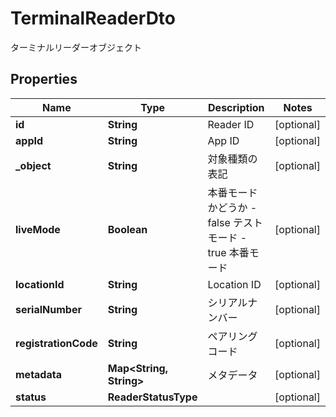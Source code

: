 

# TerminalReaderDto

ターミナルリーダーオブジェクト

## Properties

| Name | Type | Description | Notes |
|------------ | ------------- | ------------- | -------------|
|**id** | **String** | Reader ID |  [optional] |
|**appId** | **String** | App ID |  [optional] |
|**_object** | **String** | 対象種類の表記 |  [optional] |
|**liveMode** | **Boolean** | 本番モードかどうか - false テストモード - true 本番モード  |  [optional] |
|**locationId** | **String** | Location ID |  [optional] |
|**serialNumber** | **String** | シリアルナンバー |  [optional] |
|**registrationCode** | **String** | ペアリングコード |  [optional] |
|**metadata** | **Map&lt;String, String&gt;** | メタデータ |  [optional] |
|**status** | **ReaderStatusType** |  |  [optional] |



